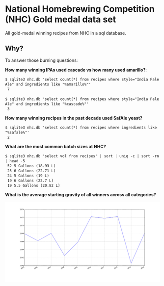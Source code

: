 # National Homebrewing Competition (NHC) Gold medal data set

All gold-medal winning recipes from NHC in a sql database.

## Why?

To answer those burning questions:

**How many winning IPAs used cascade vs how many used amarillo?**:

    $ sqlite3 nhc.db 'select count(*) from recipes where style="India Pale Ale" and ingredients like "%amarillo%"'
     7

    $ sqlite3 nhc.db 'select count(*) from recipes where style="India Pale Ale" and ingredients like "%cascade%"'
     3

**How many winning recipes in the past decade used SafAle yeast?**

    $ sqlite3 nhc.db 'select count(*) from recipes where ingredients like "%safale%"'
     2

**What are the most common batch sizes at NHC?**

    $ sqlite3 nhc.db 'select vol from recipes' | sort | uniq -c | sort -rn | head -5
     52 5 Gallons (18.93 L)
     25 6 Gallons (22.71 L)
     24 5 Gallons (19 L)
     19 6 Gallons (22.7 L)
     19 5.5 Gallons (20.82 L)

**What is the average starting gravity of all winners across all categories?**

![gravity plot](https://raw.githubusercontent.com/thcipriani/nhc-homebrew-data/master/examples/avg_starting_gravity.png)